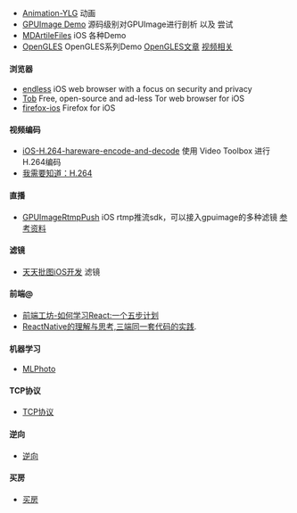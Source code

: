 * [Animation-YLG](https://github.com/mrhyh/Animation-YLG) 动画
* [GPUImage Demo](https://github.com/loyinglin/GPUImage) 源码级别对GPUImage进行剖析 以及 尝试
* [MDArtileFiles](https://github.com/mrhyh/MDArtileFiles) iOS 各种Demo
* [OpenGLES](https://github.com/QinminiOS/OpenGLES) OpenGLES系列Demo [OpenGLES文章](http://www.jianshu.com/c/30e2e76bc140) [视频相关](http://www.jianshu.com/u/fff74d0ebed7)

#### 浏览器
* [endless](https://github.com/jcs/endless) iOS web browser with a focus on security and privacy
* [Tob](https://github.com/JRock007/Tob) Free, open-source and ad-less Tor web browser for iOS
* [firefox-ios](https://github.com/mozilla-mobile/firefox-ios) Firefox for iOS

#### 视频编码

* [iOS-H.264-hareware-encode-and-decode](https://github.com/LevyGG/iOS-H.264-hareware-encode-and-decode) 使用 Video Toolbox 进行H.264编码
* [我需要知道：H.264](https://blog.piasy.com/2017/09/22/I-Need-Know-About-H264/?hmsr=toutiao.io&utm_medium=toutiao.io&utm_source=toutiao.io)

#### 直播


* [GPUImageRtmpPush](https://github.com/runner365/GPUImageRtmpPush) iOS rtmp推流sdk，可以接入gpuimage的多种滤镜 [参考资料](https://www.bbsmax.com/A/gAJGqmndZR/)

#### 滤镜

* [天天批图iOS开发](http://www.10tiao.com/html/532/201701/2653433849/1.html) 滤镜

#### 前端@

* [前端工坊-如何学习React:一个五步计划](http://mp.weixin.qq.com/s/CMveCns6-7etZtVWq39O3g)
* [ReactNative的理解与思考,三端同一套代码的实践](http://www.jianshu.com/p/1144469bf81f?hmsr=toutiao.io&utm_medium=toutiao.io&utm_source=toutiao.io).

#### 机器学习

* [MLPhoto](https://github.com/cendywang/MLPhoto)

#### TCP协议

* [TCP协议](https://github.com/jiajunhuang/blog/blob/master/articles/2017_08_12-tcp_ip.md?hmsr=toutiao.io&utm_medium=toutiao.io&utm_source=toutiao.io)

#### 逆向

* [逆向](http://www.imlifengfeng.com/blog/?hmsr=toutiao.io&p=692&utm_medium=toutiao.io&utm_source=toutiao.io)

#### 买房

* [买房](https://github.com/houshanren/hangzhou_house_knowledge)

